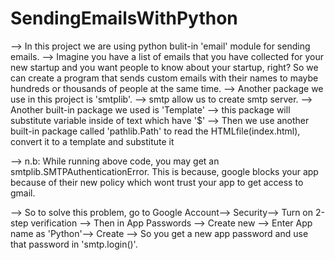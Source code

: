 # SendingEmailsWithPython

--> In this project we are using python bulit-in 'email' module for sending emails.
--> Imagine you have a list of emails that you have collected for your new startup and you want people to know about your startup, right? So we can create a program that sends custom emails with their names to maybe hundreds or thousands of people at the same time.
--> Another package we use in this project is 'smtplib'.
--> smtp allow us to create smtp server.
--> Another built-in package we used is 'Template' --> this package will substitute variable inside of text which have '$'
--> Then we use another built-in package called 'pathlib.Path' to read the HTMLfile(index.html), convert it to a template and substitute it 


--> n.b: While running above code, you may get an smtplib.SMTPAuthenticationError. This is because, google blocks your app because of their new policy which wont trust your app to get access to gmail.

--> So to solve this problem, go to Google Account--> Security--> Turn on 2-step verification 
--> Then in App Passwords --> Create new --> Enter App name as 'Python'--> Create --> So you get a new app password and use that password in 'smtp.login()'.
